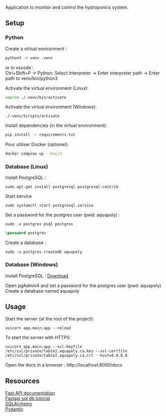Application to monitor and control the hydroponics system.

## Setup

### Python

Create a virtual environment :
```bash
python3 -m venv .venv
```
or in vscode : \
Ctrl+Shift+P -> Python: Select Interpreter -> Enter interpreter path -> Enter path to venv/bin/python3

Activate the virtual environment (Linux):
```bash
source ./.venv/bin/activate
```

Activate the virtual environment (Windows):
```
./.venv/Scripts/activate
```

Install dependencies (in the virtual environment):
```bash
pip install -r requirements.txt
```
Pour utiliser Docker (optionel):
```bash
docker compose up --build
```

### Database (Linux)
Install PostgreSQL :
```
sudo apt-get install postgresql postgresql-contrib
```
Start service 
```
sudo systemctl start postgresql.service
```
Set a password for the postgres user (pwd: aquapoly) :
```
sudo -u postgres psql postgres
```
```sql
\password postgres
```

Create a database :
```
sudo -u postgres createdb aquapoly
```

### Database (Windows)
Install PostgreSQL : [Download](https://www.postgresql.org/download/windows/)

Open pgAdmin4 and set a password for the postgres user (pwd: aquapoly) \
Create a database named aquapoly

## Usage

Start the server (at the root of the project):
```
uvicorn app.main:app --reload
```

To start the server with HTTPS:
```
uvicorn app.main:app --ssl-keyfile /etc/ssl/private/table2.aquapoly.ca.key --ssl-certfile /etc/ssl/private/table2.aquapoly.ca.crt --host=0.0.0.0
```

Open the docs in a browser :
http://localhost:8000/docs

## Resources

[Fast API documentation](https://fastapi.tiangolo.com/) \
[Fastapi sql db tutorial](https://fastapi.tiangolo.com/tutorial/sql-databases/) \
[SQLAlchemy](https://www.sqlalchemy.org/) \
[Pydantic](https://pydantic-docs.helpmanual.io/)
